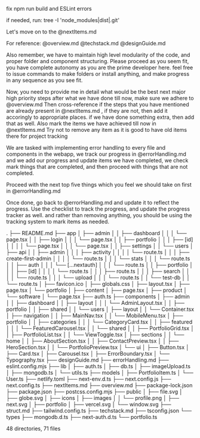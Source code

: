 
fix npm run build and ESLint errors

if needed, run: 
tree -I 'node_modules|dist|.git'


Let's move on to the @nextItems.md 

For reference: @overview.md  @techstack.md  @designGuide.md  

Also remember, we have to maintain high level modularity of the code, and proper folder and component structuring. Please proceed as you seem fit, you have complete autonomy as you are the prime developer here. feel free to issue commands to make folders or install anything, and make progress in any sequence as you see fit.




Now, you need to provide me in detail what would be the best next major high priority steps after what we have done till now, make sure we adhere to @overview.md 
Then cross-reference if the steps that you have mentioned are already present in @nextItems.md , if they are not, then add it accoringly to appropriate places. if we have done something extra, then add that as well.
Also mark the items we have achieved till now in @nextItems.md 
Try not to remove any item as it is good to have old items there for project tracking



We are tasked with implementing error handling to every file and components in the webapp, we track our progress in @errorHandling.md and we add our progress and update items we have completed, we check mark things that are completed, and then proceed with things that are not completed.

Proceed with the next top five things which you feel we should take on first in @errorHandling.md 

Once done, go back to @errorHandling.md and update it to reflect the progress. Use the checklist to track the progress, and update the progress tracker as well. and rather than removing anything, you should be using the tracking system to mark items as needed.

.
├── README.md
├── app
│   ├── admin
│   │   ├── dashboard
│   │   │   └── page.tsx
│   │   ├── login
│   │   │   └── page.tsx
│   │   ├── portfolio
│   │   │   ├── [id]
│   │   │   │   └── page.tsx
│   │   │   └── page.tsx
│   │   ├── settings
│   │   └── users
│   ├── api
│   │   ├── admin
│   │   │   ├── activity
│   │   │   │   └── route.ts
│   │   │   ├── create-first-admin
│   │   │   │   └── route.ts
│   │   │   └── stats
│   │   │       └── route.ts
│   │   ├── auth
│   │   │   └── [...nextauth]
│   │   │       └── route.ts
│   │   ├── portfolio
│   │   │   ├── [id]
│   │   │   │   └── route.ts
│   │   │   ├── route.ts
│   │   │   ├── search
│   │   │   │   └── route.ts
│   │   │   └── upload
│   │   │       └── route.ts
│   │   └── test-db
│   │       └── route.ts
│   ├── favicon.ico
│   ├── globals.css
│   ├── layout.tsx
│   ├── page.tsx
│   └── portfolio
│       ├── content
│       ├── page.tsx
│       ├── product
│       └── software
│           └── page.tsx
├── auth.ts
├── components
│   ├── admin
│   │   ├── dashboard
│   │   ├── layout
│   │   │   └── AdminLayout.tsx
│   │   ├── portfolio
│   │   ├── shared
│   │   └── users
│   ├── layout
│   │   └── Container.tsx
│   ├── navigation
│   │   ├── MainNav.tsx
│   │   └── MobileMenu.tsx
│   ├── portfolio
│   │   ├── categories
│   │   │   └── CategoryCard.tsx
│   │   ├── featured
│   │   │   └── FeaturedCarousel.tsx
│   │   └── shared
│   │       ├── PortfolioGrid.tsx
│   │       ├── PortfolioList.tsx
│   │       └── ViewToggle.tsx
│   ├── sections
│   │   └── home
│   │       ├── AboutSection.tsx
│   │       ├── ContactPreview.tsx
│   │       ├── HeroSection.tsx
│   │       └── PortfolioPreview.tsx
│   └── ui
│       ├── Button.tsx
│       ├── Card.tsx
│       ├── Carousel.tsx
│       ├── ErrorBoundary.tsx
│       └── Typography.tsx
├── designGuide.md
├── errorHandling.md
├── eslint.config.mjs
├── lib
│   ├── auth.ts
│   ├── db.ts
│   ├── imageUpload.ts
│   ├── mongodb.ts
│   └── utils.ts
├── models
│   ├── PortfolioItem.ts
│   └── User.ts
├── netlify.toml
├── next-env.d.ts
├── next.config.js
├── next.config.ts
├── nextItems.md
├── overview.md
├── package-lock.json
├── package.json
├── postcss.config.mjs
├── public
│   ├── file.svg
│   ├── globe.svg
│   ├── icons
│   ├── images
│   │   └── profile.png
│   ├── next.svg
│   ├── portfolio
│   ├── vercel.svg
│   └── window.svg
├── struct.md
├── tailwind.config.ts
├── techstack.md
├── tsconfig.json
└── types
    ├── mongodb.d.ts
    ├── next-auth.d.ts
    └── portfolio.ts

48 directories, 71 files